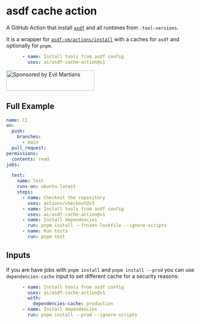 # asdf cache action

A GitHub Action that install [`asdf`] and all runtimes from `.tool-versions`.

It is a wrapper for [`asdf-vm/actions/install`] with a caches for `asdf`
and optionally for `pnpm`.

[`asdf-vm/actions/install`]: https://github.com/asdf-vm/actions
[`asdf`]: https://github.com/asdf-vm/asdf

```yml
      - name: Install tools from asdf config
        uses: ai/asdf-cache-action@v1
```

<a href="https://evilmartians.com/?utm_source=nanoid">
  <img src="https://evilmartians.com/badges/sponsored-by-evil-martians.svg"
       alt="Sponsored by Evil Martians" width="236" height="54">
</a>


## Full Example

```yml
name: CI
on:
  push:
    branches:
      - main
  pull_request:
permissions:
  contents: read
jobs:

  test:
    name: Test
    runs-on: ubuntu-latest
    steps:
      - name: Checkout the repository
        uses: actions/checkout@v3
      - name: Install tools from asdf config
        uses: ai/asdf-cache-action@v1
      - name: Install dependencies
        run: pnpm install --frozen-lockfile --ignore-scripts
      - name: Run tests
        run: pnpm test
```


## Inputs

If you are have jobs with `pnpm install` and `pnpm install --prod` you can use
`dependencies-cache` input to set different cache for a security reasons:

```yml
      - name: Install tools from asdf config
        uses: ai/asdf-cache-action@v1
        with:
          dependencies-cache: production
      - name: Install dependencies
        run: pnpm install --prod --ignore-scripts
```